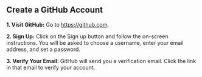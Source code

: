 ## **Create a GitHub Account**
**1. Visit GitHub:**
Go to https://github.com.

**2. Sign Up:**
Click on the Sign up button and follow the on-screen instructions. You will be asked to choose a username, enter your email address, and set a password.

**3. Verify Your Email:**
GitHub will send you a verification email. Click the link in that email to verify your account.
